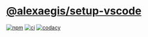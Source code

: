 # [@alexaegis/setup-vscode](https://github.com/AlexAegis/js-tooling/tree/master/packages/setup-vscode)

[![npm](https://img.shields.io/npm/v/@alexaegis/setup-vscode/latest)](https://www.npmjs.com/package/@alexaegis/setup-vscode)
[![ci](https://github.com/AlexAegis/js-tooling/actions/workflows/ci.yml/badge.svg)](https://github.com/AlexAegis/js-tooling/actions/workflows/ci.yml)
[![codacy](https://app.codacy.com/project/badge/Grade/7939332dc9454dc1b0529e720ff902e6)](https://www.codacy.com/gh/AlexAegis/js-tooling/dashboard?utm_source=github.com&utm_medium=referral&utm_content=AlexAegis/js-tooling&utm_campaign=Badge_Grade)
